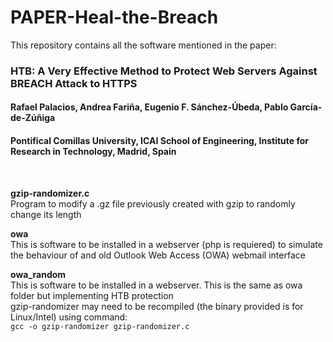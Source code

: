 # PAPER-Heal-the-Breach

This repository contains all the software mentioned in the paper:

### HTB: A Very Effective Method to Protect Web Servers Against BREACH Attack to HTTPS
#### Rafael Palacios, Andrea Fariña, Eugenio F. Sánchez-Úbeda, Pablo García-de-Zúñiga
#### Pontifical Comillas University, ICAI School of Engineering, Institute for Research in Technology, Madrid, Spain

<br>

**gzip-randomizer.c**<br>
Program to modify a .gz file previously created with gzip to randomly change its length

**owa**<br>
This is software to be installed in a webserver (php is requiered) to simulate the behaviour of and old Outlook Web Access (OWA) webmail interface

**owa_random**<br>
This is software to be installed in a webserver. This is the same as owa folder but implementing HTB protection<br>
gzip-randomizer may need to be recompiled (the binary provided is for Linux/Intel) using command:<br>
`gcc -o gzip-randomizer gzip-randomizer.c`
